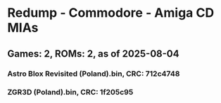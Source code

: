 # Redump - Commodore - Amiga CD MIAs
## Games: 2, ROMs: 2, as of 2025-08-04

### Astro Blox Revisited (Poland).bin, CRC: 712c4748
### ZGR3D (Poland).bin, CRC: 1f205c95
